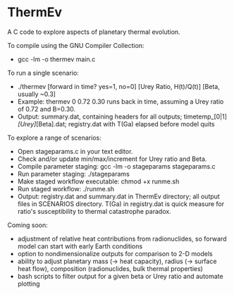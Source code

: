# ThermEv

  A C code to explore aspects of planetary thermal evolution.

  To compile using the GNU Compiler Collection:
   - gcc -lm -o thermev main.c

  To run a single scenario:
   - ./thermev [forward in time? yes=1, no=0] [Urey Ratio, H(t)/Q(t)] [Beta, usually ~0.3]
   - Example: thermev 0 0.72 0.30 runs back in time, assuming a Urey ratio of 0.72 and B=0.30.
   - Output: summary.dat, containing headers for all outputs; timetemp_[0|1]_[Urey]_[Beta].dat; registry.dat with T(Ga) elapsed before model quits

  To explore a range of scenarios:
   - Open stageparams.c in your text editor.
   - Check and/or update min/max/increment for Urey ratio and Beta.
   - Compile parameter staging: gcc -lm -o stageparams stageparams.c
   - Run parameter staging: ./stageparams
   - Make staged workflow executable: chmod +x runme.sh
   - Run staged workflow: ./runme.sh
   - Output: registry.dat and summary.dat in ThermEv directory; all output files in SCENARIOS directory. T(Ga) in registry.dat is quick measure for ratio's susceptibility to thermal catastrophe paradox.

  Coming soon:
   - adjustment of relative heat contributions from radionuclides, so forward model can start with early Earth conditions
   - option to nondimensionalize outputs for comparison to 2-D models
   - ability to adjust planetary mass (-> heat capacity), radius (-> surface heat flow), composition (radionuclides, bulk thermal properties)
   - bash scripts to filter output for a given beta or Urey ratio and automate plotting

